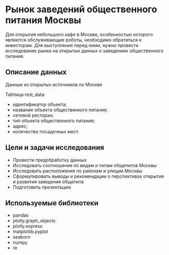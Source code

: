 # Рынок заведений общественного питания Москвы

Для открытия небольшого кафе в Москве, особенностью которого являются обслуживающие роботы, необходимо обратиться к инвесторам. Для выступления перед ними, нужно провести исследование рынка на открытых данных о заведениях общественного питания.

## Описание данных

Данные из открытых источников по Москве

Таблица rest_data:
- идентификатор объекта;
- название объекта общественного питания;
- сетевой ресторан;
- тип объекта общественного питания;
- адрес;
- количество посадочных мест.

## Цели и задачи исследования

- Провести предобработку данных
- Исследовать соотношения по видам и типам общепитов Москвы
- Исследовать расположения по районам и улицам Москвы
- Сформулировать выводы и рекомендации о перспективах открытия и развития заведения общепита
- Подготовить презентацию 

## Используемые библиотеки
- pandas
- plotly.graph_objects
- plotly.express
- matplotlib.pyplot
- seaborn
- numpy
- re
